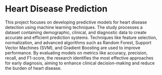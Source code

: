 # Heart Disease Prediction
 
This project focuses on developing predictive models for heart disease detection using machine learning techniques. 
The study processes a dataset containing demographic, clinical, and diagnostic data to create accurate and efficient prediction systems. 
Techniques like feature selection, normalization, and advanced algorithms such as Random Forest, Support Vector Machines (SVM), and Gradient Boosting are used to improve performance. 
By evaluating models on metrics like accuracy, precision, recall, and F1-score, the research identifies the most effective approaches for early diagnosis, aiming to enhance clinical decision-making and reduce the burden of heart disease.
